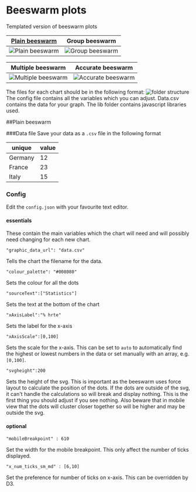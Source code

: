 # Beeswarm plots
Templated version of beeswarm plots

|[Plain beeswarm](#plain)|Group beeswarm|
:-----:|:-----:
![Plain beeswarm](https://user-images.githubusercontent.com/2945099/48057973-3df72900-e1ad-11e8-92be-79d24393be8b.png)|![Group beeswarm](https://user-images.githubusercontent.com/2945099/48057972-3d5e9280-e1ad-11e8-8f5b-74b1a962b725.png)

|Multiple beeswarm|Accurate beeswarm|
:-----:|:-----:
![Multiple beeswarm](https://user-images.githubusercontent.com/2945099/48057971-3d5e9280-e1ad-11e8-8435-94bd07be5f20.png)|![Accurate beeswarm](https://user-images.githubusercontent.com/2945099/48057970-3d5e9280-e1ad-11e8-9a5c-46c37a3f1bb2.png)

The files for each chart should be in the following format:
![folder structure](https://user-images.githubusercontent.com/2945099/48058602-bf02f000-e1ae-11e8-900f-6cb4d03edffa.png)
The config file contains all the variables which you can adjust. Data.csv contains the data for your graph. The lib folder contains javascript libraries used.

##<a name="plain"></a>Plain beeswarm

###Data file
Save your data as a `.csv` file in the following format

| unique  | value |
| ------- | ----- |
| Germany | 12    |
| France  | 23    |
| Italy   | 15    |

### Config

Edit the `config.json` with your favourite text editor.

#### essentials

These contain the main variables which the chart will need and will possibly need changing for each new chart.

```"graphic_data_url": "data.csv"```

Tells the chart the filename for the data.

```"colour_palette": "#008080"```

Sets the colour for all the dots

```"sourceText":["Statistics"]```

Sets the text at the bottom of the chart

```"xAxisLabel":"% hrte"```

Sets the label for the x-axis

```"xAxisScale":[0,100] ```

Sets the scale for the x-axis. This can be set to `auto` to automatically find the highest or lowest numbers in the data or set manually with an array, e.g. `[0,100]`.

```"svgheight":200```

Sets the height of the svg. This is important as the beeswarm uses force layout to calculate the position of the dots. If the dots are outside of the svg, it can't handle the calculations so will break and display nothing. This is the first thing you should adjust if you see nothing. Also beware that in mobile view that the dots will cluster closer together so will be higher and may be outside the svg.

#### optional

```"mobileBreakpoint" : 610 ```

Set the width for the mobile breakpoint. This only affect the number of ticks displayed.

```"x_num_ticks_sm_md" : [6,10]```

Set the preference for number of ticks on x-axis. This can be overridden by D3.

